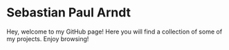 # Sebastian Paul Arndt
Hey, welcome to my GitHub page!
Here you will find a collection of some of my projects. Enjoy browsing!
